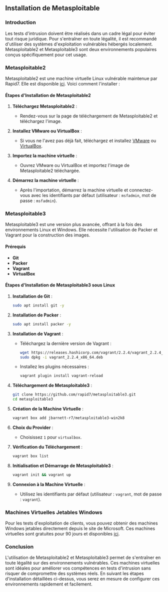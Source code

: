 ## Installation de Metasploitable

### Introduction

Les tests d'intrusion doivent être réalisés dans un cadre légal pour éviter tout risque juridique. Pour s'entraîner en toute légalité, il est recommandé d'utiliser des systèmes d'exploitation vulnérables hébergés localement. Metasploitable2 et Metasploitable3 sont deux environnements populaires conçus spécifiquement pour cet usage.

### Metasploitable2

Metasploitable2 est une machine virtuelle Linux vulnérable maintenue par Rapid7. Elle est disponible [ici](https://metasploit.help.rapid7.com/docs/metasploitable-2). Voici comment l'installer :

#### Étapes d'Installation de Metasploitable2

1. **Téléchargez Metasploitable2** :
   - Rendez-vous sur la page de téléchargement de Metasploitable2 et téléchargez l'image.

2. **Installez VMware ou VirtualBox** :
   - Si vous ne l'avez pas déjà fait, téléchargez et installez [VMware](https://www.vmware.com/products/workstation-player.html) ou [VirtualBox](https://www.virtualbox.org/).

3. **Importez la machine virtuelle** :
   - Ouvrez VMware ou VirtualBox et importez l'image de Metasploitable2 téléchargée.

4. **Démarrez la machine virtuelle** :
   - Après l'importation, démarrez la machine virtuelle et connectez-vous avec les identifiants par défaut (utilisateur : `msfadmin`, mot de passe : `msfadmin`).

### Metasploitable3

Metasploitable3 est une version plus avancée, offrant à la fois des environnements Linux et Windows. Elle nécessite l'utilisation de Packer et Vagrant pour la construction des images.

#### Prérequis

- **Git**
- **Packer**
- **Vagrant**
- **VirtualBox**

#### Étapes d'Installation de Metasploitable3 sous Linux

1. **Installation de Git** :
   ```bash
   sudo apt install git -y
   ```

2. **Installation de Packer** :
   ```bash
   sudo apt install packer -y
   ```

3. **Installation de Vagrant** :
   - Téléchargez la dernière version de Vagrant :
     ```bash
     wget https://releases.hashicorp.com/vagrant/2.2.4/vagrant_2.2.4_x86_64.deb
     sudo dpkg -i vagrant_2.2.4_x86_64.deb
     ```
   - Installez les plugins nécessaires :
     ```bash
     vagrant plugin install vagrant-reload
     ```

4. **Téléchargement de Metasploitable3** :
   ```bash
   git clone https://github.com/rapid7/metasploitable3.git
   cd metasploitable3
   ```

5. **Création de la Machine Virtuelle** :
   ```bash
   vagrant box add jbarnett-r7/metasploitable3-win2k8
   ```

6. **Choix du Provider** :
   - Choisissez `1` pour `virtualbox`.

7. **Vérification du Téléchargement** :
   ```bash
   vagrant box list
   ```

8. **Initialisation et Démarrage de Metasploitable3** :
   ```bash
   vagrant init && vagrant up
   ```

9. **Connexion à la Machine Virtuelle** :
   - Utilisez les identifiants par défaut (utilisateur : `vagrant`, mot de passe : `vagrant`).

### Machines Virtuelles Jetables Windows

Pour les tests d'exploitation de clients, vous pouvez obtenir des machines Windows jetables directement depuis le site de Microsoft. Ces machines virtuelles sont gratuites pour 90 jours et disponibles [ici](https://developer.microsoft.com/en-us/microsoft-edge/tools/vms/).

### Conclusion

L'utilisation de Metasploitable2 et Metasploitable3 permet de s'entraîner en toute légalité sur des environnements vulnérables. Ces machines virtuelles sont idéales pour améliorer vos compétences en tests d'intrusion sans risquer de compromettre des systèmes réels. En suivant les étapes d'installation détaillées ci-dessus, vous serez en mesure de configurer ces environnements rapidement et facilement.
